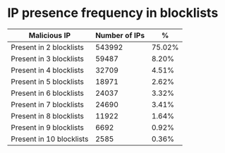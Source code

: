 # IP presence frequency in blocklists
| Malicious IP | Number of IPs | % |
|----|----|----|
| Present in 2 blocklists | 543992 | 75.02% |
| Present in 3 blocklists | 59487 | 8.20% |
| Present in 4 blocklists | 32709 | 4.51% |
| Present in 5 blocklists | 18971 | 2.62% |
| Present in 6 blocklists | 24037 | 3.32% |
| Present in 7 blocklists | 24690 | 3.41% |
| Present in 8 blocklists | 11922 | 1.64% |
| Present in 9 blocklists | 6692 | 0.92% |
| Present in 10 blocklists | 2585 | 0.36% |
